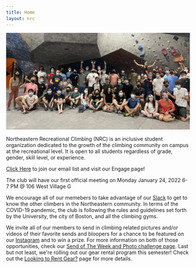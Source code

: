 ```yaml
---
title: Home
layout: nrc
---
```

![The Northeastern Recreational Climbing club](/images/NRC_2022.jpg)

Northeastern Recreational Climbing (NRC) is an inclusive student organization dedicated to the growth of the climbing community on campus at the recreational level. It is open to all students regardless of grade, gender, skill level, or experience.

[Click Here](https://neu.campuslabs.com/engage/organization/northeastern-rec-climbing) to join our email list and visit our Engage page!

The club will have our first official meeting on Monday January 24, 2022 6-7 PM @ 106 West Village G 

We encourage all of our memebers to take advantage of our [Slack](https://join.slack.com/t/nurecclimbing/shared_invite/enQtMjk1MDgxNzE5MjgzLTU1ZGIzZDIyZDM2NTY1YmJmZjQ4NTU3ZWM1NTdjNGVmNmRjN2EzNGY2YjhmODUxMTZhOTJhMjU1NGQ1MjY3ZjM) to get to know the other climbers in the Northeastern community. In terms of the COVID-19 pandemic, the club is following the rules and guidelines set forth by the University, the city of Boston, and all the climbing gyms.

 We invite all of our members to send in climbing related pictures and/or videos of their favorite sends and bloopers for a chance to be featured on our [Instagram](https://www.instagram.com/nurecclimbing/) and to win a prize. For more information on both of those opportunities, check our [Send of The Week and Photo challenge page](https://northeasternclimbing.github.io/nrc/challenges/). Last but not least, we're rolling out our gear rental program this semester! Check out the [Looking to Rent Gear?](https://northeasternclimbing.github.io/nrc/gear_rental/) page for more details.


